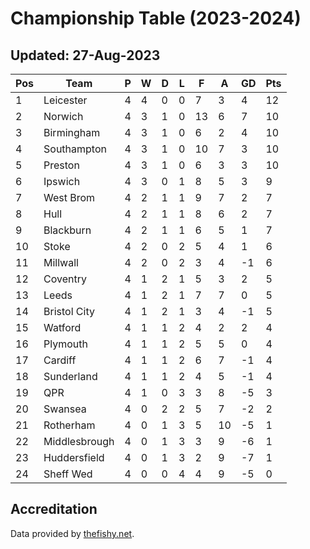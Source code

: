 # Championship Table (2023-2024)
## Updated: 27-Aug-2023

| Pos | Team | P | W | D | L | F | A | GD | Pts |
| --- | --- | --- | --- | --- | --- | --- | --- | --- | --- |
| 1 | Leicester | 4 | 4 | 0 | 0 | 7 | 3 | 4 | 12 |
| 2 | Norwich | 4 | 3 | 1 | 0 | 13 | 6 | 7 | 10 |
| 3 | Birmingham | 4 | 3 | 1 | 0 | 6 | 2 | 4 | 10 |
| 4 | Southampton | 4 | 3 | 1 | 0 | 10 | 7 | 3 | 10 |
| 5 | Preston | 4 | 3 | 1 | 0 | 6 | 3 | 3 | 10 |
| 6 | Ipswich | 4 | 3 | 0 | 1 | 8 | 5 | 3 | 9 |
| 7 | West Brom | 4 | 2 | 1 | 1 | 9 | 7 | 2 | 7 |
| 8 | Hull | 4 | 2 | 1 | 1 | 8 | 6 | 2 | 7 |
| 9 | Blackburn | 4 | 2 | 1 | 1 | 6 | 5 | 1 | 7 |
| 10 | Stoke | 4 | 2 | 0 | 2 | 5 | 4 | 1 | 6 |
| 11 | Millwall | 4 | 2 | 0 | 2 | 3 | 4 | -1 | 6 |
| 12 | Coventry | 4 | 1 | 2 | 1 | 5 | 3 | 2 | 5 |
| 13 | Leeds | 4 | 1 | 2 | 1 | 7 | 7 | 0 | 5 |
| 14 | Bristol City | 4 | 1 | 2 | 1 | 3 | 4 | -1 | 5 |
| 15 | Watford | 4 | 1 | 1 | 2 | 4 | 2 | 2 | 4 |
| 16 | Plymouth | 4 | 1 | 1 | 2 | 5 | 5 | 0 | 4 |
| 17 | Cardiff | 4 | 1 | 1 | 2 | 6 | 7 | -1 | 4 |
| 18 | Sunderland | 4 | 1 | 1 | 2 | 4 | 5 | -1 | 4 |
| 19 | QPR | 4 | 1 | 0 | 3 | 3 | 8 | -5 | 3 |
| 20 | Swansea | 4 | 0 | 2 | 2 | 5 | 7 | -2 | 2 |
| 21 | Rotherham | 4 | 0 | 1 | 3 | 5 | 10 | -5 | 1 |
| 22 | Middlesbrough | 4 | 0 | 1 | 3 | 3 | 9 | -6 | 1 |
| 23 | Huddersfield | 4 | 0 | 1 | 3 | 2 | 9 | -7 | 1 |
| 24 | Sheff Wed | 4 | 0 | 0 | 4 | 4 | 9 | -5 | 0 |

## Accreditation 

Data provided by [thefishy.net](https://www.thefishy.net/).